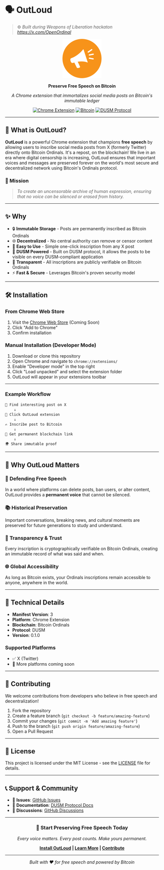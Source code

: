 # 🗣️ OutLoud

> ⚙️ _Built during Weapons of Liberation hackaton https://x.com/OpenOrdinal_

<div align="center">
  <img src="public/images/logo-1080.png" alt="OutLoud Logo" width="128" height="128">
  
  **Preserve Free Speech on Bitcoin**
  
  *A Chrome extension that immortalizes social media posts on Bitcoin's immutable ledger*

[![Chrome Extension](https://img.shields.io/badge/Chrome-Extension-blue?style=for-the-badge&logo=google-chrome)](https://chrome.google.com/webstore)
[![Bitcoin](https://img.shields.io/badge/Bitcoin-Blockchain-orange?style=for-the-badge&logo=bitcoin)](https://bitcoin.org)
[![DUSM Protocol](https://img.shields.io/badge/Powered%20by-DUSM-purple?style=for-the-badge)](https://dusm.gitbook.io/docs)

</div>

---

## 🚀 What is OutLoud?

**OutLoud** is a powerful Chrome extension that champions **free speech** by allowing users to inscribe social media posts from X (formerly Twitter) directly onto Bitcoin Ordinals. It's a repost, on the blockchain! We live in an era where digital censorship is increasing, OutLoud ensures that important voices and messages are preserved forever on the world's most secure and decentralized network using Bitcoin's Ordinals protocol.

### 🎯 Mission

> _To create an uncensorable archive of human expression, ensuring that no voice can be silenced or erased from history._

---

## ✨ Why

- 🔒 **Immutable Storage** - Posts are permanently inscribed as Bitcoin Ordinals
- 🌐 **Decentralized** - No central authority can remove or censor content
- 🔧 **Easy to Use** - Simple one-click inscription from any X post
- 💎 **DUSM Powered** - Built on DUSM protocol, it allows the posts to be visible on every DUSM-compliant application
- 🔐 **Transparent** - All inscriptions are publicly verifiable on Bitcoin Ordinals
- ⚡ **Fast & Secure** - Leverages Bitcoin's proven security model

---

## 🛠️ Installation

### From Chrome Web Store

1. Visit the [Chrome Web Store](#) (Coming Soon)
2. Click "Add to Chrome"
3. Confirm installation

### Manual Installation (Developer Mode)

1. Download or clone this repository
2. Open Chrome and navigate to `chrome://extensions/`
3. Enable "Developer mode" in the top right
4. Click "Load unpacked" and select the extension folder
5. OutLoud will appear in your extensions toolbar

---

<!--## 📖 How to Use

1. **Navigate** to any post on X (Twitter)
2. **Click** the OutLoud extension icon in your browser toolbar
3. **Select** the post you want to inscribe
4. **Confirm** the inscription (small Bitcoin transaction fee required)
5. **Verify** your inscription on the blockchain-->

### Example Workflow

```
📱 Find interesting post on X
    ↓
🔧 Click OutLoud extension
    ↓
✍️ Inscribe post to Bitcoin
    ↓
🔗 Get permanent blockchain link
    ↓
🌍 Share immutable proof
```

---

## 🌟 Why OutLoud Matters

### 📣 **Defending Free Speech**

In a world where platforms can delete posts, ban users, or alter content, OutLoud provides a **permanent voice** that cannot be silenced.

### 📚 **Historical Preservation**

Important conversations, breaking news, and cultural moments are preserved for future generations to study and understand.

### 🔬 **Transparency & Trust**

Every inscription is cryptographically verifiable on Bitcoin Ordinals, creating an immutable record of what was said and when.

### 🌐 **Global Accessibility**

As long as Bitcoin exists, your Ordinals inscriptions remain accessible to anyone, anywhere in the world.

---

## 🔧 Technical Details

- **Manifest Version**: 3
- **Platform**: Chrome Extension
- **Blockchain**: Bitcoin Ordinals
- **Protocol**: DUSM
- **Version**: 0.1.0

### Supported Platforms

- ✅ X (Twitter)
- 🔄 More platforms coming soon

---

## 🤝 Contributing

We welcome contributions from developers who believe in free speech and decentralization!

1. Fork the repository
2. Create a feature branch (`git checkout -b feature/amazing-feature`)
3. Commit your changes (`git commit -m 'Add amazing feature'`)
4. Push to the branch (`git push origin feature/amazing-feature`)
5. Open a Pull Request

---

## 📄 License

This project is licensed under the MIT License - see the [LICENSE](LICENSE) file for details.

---

## 📞 Support & Community

- 📧 **Issues**: [GitHub Issues](https://github.com/binaryck/outloud/issues)
- 📖 **Documentation**: [DUSM Protocol Docs](https://dusm.gitbook.io/docs)
- 💬 **Discussions**: [GitHub Discussions](https://github.com/binaryck/outloud/discussions)

---

<div align="center">

### 🚀 **Start Preserving Free Speech Today**

_Every voice matters. Every post counts. Make yours permanent._

**[Install OutLoud](#) | [Learn More](https://dusm.gitbook.io/docs) | [Contribute](#contributing)**

---

_Built with ❤️ for free speech and powered by Bitcoin_

</div>
